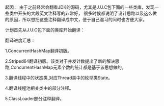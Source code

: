 起因：
    由于之前经常会翻看JDK的源码，尤其是J.U.C包下面的一些类库，发现一些类中开头的大段英文注释写的非常好，
很多时候都说明了设计思路以及这么做的原因，所以想把这些注释翻译成中文，便于自己温习的同时也方便大家。

计划首先从J.U.C包下面的类库开始翻译：

翻译进度汇总：

1.ConcurrentHashMap翻译初版。

2.Striped64翻译初版。该类对于并发计数提出了新的解决思路,ConcurrentHashMap元素个数的统计都是基于该思想做的。

3.翻译线程中的状态类,对应Thread类中的枚举类State。

4.翻译线程池相关类中的部分注释。

5.ClassLoader部分注释翻译。
